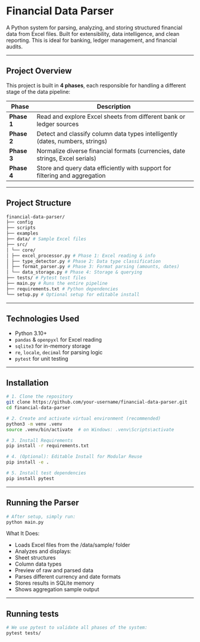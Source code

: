 # Financial Data Parser

A Python system for parsing, analyzing, and storing structured financial data from Excel files. Built for extensibility, data intelligence, and clean reporting. This is ideal for banking, ledger management, and financial audits.

---

## Project Overview

This project is built in **4 phases**, each responsible for handling a different stage of the data pipeline:

| Phase | Description |
|-------|-------------|
| **Phase 1** | Read and explore Excel sheets from different bank or ledger sources |
| **Phase 2** | Detect and classify column data types intelligently (dates, numbers, strings) |
| **Phase 3** | Normalize diverse financial formats (currencies, date strings, Excel serials) |
| **Phase 4** | Store and query data efficiently with support for filtering and aggregation |

---

## Project Structure

```bash
financial-data-parser/
├── config
├── scripts
├── examples
├── data/ # Sample Excel files
├── src/
│ └── core/
│ ├── excel_processor.py # Phase 1: Excel reading & info
│ ├── type_detector.py # Phase 2: Data type classification
│ ├── format_parser.py # Phase 3: Format parsing (amounts, dates)
│ └── data_storage.py # Phase 4: Storage & querying
├── tests/ # Pytest test files
├── main.py # Runs the entire pipeline
├── requirements.txt # Python dependencies
└── setup.py # Optional setup for editable install
```

---

## Technologies Used

- Python 3.10+
- `pandas` & `openpyxl` for Excel reading
- `sqlite3` for in-memory storage
- `re`, `locale`, `decimal` for parsing logic
- `pytest` for unit testing

---

## Installation

```bash
# 1. Clone the repository
git clone https://github.com/your-username/financial-data-parser.git
cd financial-data-parser

# 2. Create and activate virtual environment (recommended)
python3 -m venv .venv
source .venv/bin/activate  # on Windows: .venv\Scripts\activate

# 3. Install Requirements
pip install -r requirements.txt

# 4. (Optional): Editable Install for Modular Reuse
pip install -e .

# 5. Install test dependencies
pip install pytest
```

---

## Running the Parser

```bash
# After setup, simply run:
python main.py
```

What It Does:
- Loads Excel files from the /data/sample/ folder
- Analyzes and displays:
- Sheet structures
- Column data types
- Preview of raw and parsed data
- Parses different currency and date formats
- Stores results in SQLite memory
- Shows aggregation sample output

---

## Running tests

```bash
# We use pytest to validate all phases of the system:
pytest tests/
```

